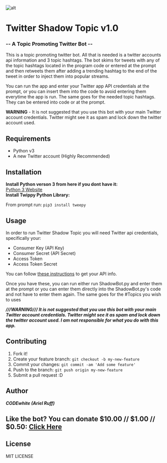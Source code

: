 ![alt](http://i68.tinypic.com/sn11xx.jpg)
# Twitter Shadow Topic v1.0
### -- A Topic Promoting Twitter Bot --
This is a topic promoting twitter bot. All that is needed is a twitter accounts
api information and 3 topic hashtags. The bot skims for tweets with any of the topic hashtags located
in the program code or entered at the prompt and then retweets them after adding a trending hashtag to the end of
the tweet in order to inject them into popular streams.

 You can run the app and enter your Twitter app API credentials at the prompt, or you can
insert them into the code to avoid entering them everytime the app is run. The same goes
for the needed topic hashtags. They can be entered into code or at the prompt.

**WARNING** - It is not suggested that you use this bot with your main
Twitter account credentials. Twitter might see it as spam and lock down
the twitter account used.
## Requirements
* Python v3
* A new Twitter account (Highly Recommended)
## Installation
**Install Python verson 3 from here if you dont have it:**<br>
[Python 3 Website](https://www.python.org/)<br>
**Install Twippy Python Library:**<br>

From prompt run: `pip3 install tweepy`

## Usage
In order to run Twitter Shadow Topic you will need Twitter api credentials, specifically your:
* Consumer Key (API Key)
* Consumer Secret (API Secret)
* Access Token
* Access Token Secret <br>

You can follow [these instructions](https://legacy-help.pro.photo/twitter-api-credentials/) to get your API info.<br>

Once you have these, you can run either run ShadowBot.py and enter them at the prompt or you can enter them directly into the ShadowBot.py's code and not have to enter them again. The same goes for the #Topics you wish to uses

***///WARNING/// It is not suggested that you use this bot with your main
Twitter account credentials. Twitter might see it as spam and lock down
the twitter account used. I am not responsible for what you do with this app.***

## Contributing
1. Fork it!
2. Create your feature branch: `git checkout -b my-new-feature`
3. Commit your changes: `git commit -am 'Add some feature'`
4. Push to the branch: `git push origin my-new-feature`
5. Submit a pull request :D

## Author
***CODEwhite (Ariel Ruff)***

## Like the bot? You can donate $10.00 // $1.00 // $0.50: [Click Here](https://www.paypal.com/cgi-bin/webscr?cmd=_donations&business=TAMRYSD7ZZ2BY&lc=US&item_name=AR%20Modern%20Designs&item_number=GTheme_BI&currency_code=USD&bn=PP%2dDonationsBF%3abtn_donateCC_LG%2egif%3aNonHosted "Click Here") ##

## License
MIT LICENSE